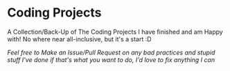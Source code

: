 # Coding Projects
 A Collection/Back-Up of The Coding Projects I have finished and am Happy with! 
 No where near all-inclusive, but it's a start :D

*Feel free to Make an Issue/Pull Request on any bad practices and stupid stuff I've done if that's what you want to do, I'd love to fix anything I can*